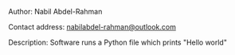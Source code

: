 Author: Nabil Abdel-Rahman

Contact address: nabilabdel-rahman@outlook.com

Description: Software runs a Python file which prints "Hello world"